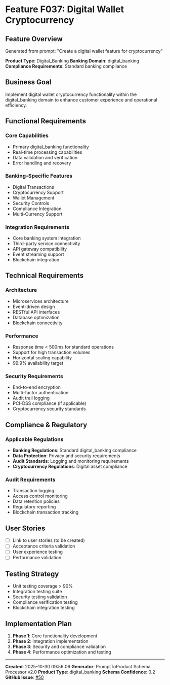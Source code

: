 # Feature F037: Digital Wallet Cryptocurrency

## Feature Overview
Generated from prompt: "Create a digital wallet feature for cryptocurrency"

**Product Type**: Digital_Banking
**Banking Domain**: digital_banking
**Compliance Requirements**: Standard banking compliance

## Business Goal
Implement digital wallet cryptocurrency functionality within the digital_banking domain to enhance customer experience and operational efficiency.

## Functional Requirements

### Core Capabilities
- Primary digital_banking functionality
- Real-time processing capabilities
- Data validation and verification
- Error handling and recovery

### Banking-Specific Features
- Digital Transactions
- Cryptocurrency Support
- Wallet Management
- Security Controls
- Compliance Integration
- Multi-Currency Support

### Integration Requirements
- Core banking system integration
- Third-party service connectivity
- API gateway compatibility
- Event streaming support
- Blockchain integration

## Technical Requirements

### Architecture
- Microservices architecture
- Event-driven design
- RESTful API interfaces
- Database optimization
- Blockchain connectivity

### Performance
- Response time < 500ms for standard operations
- Support for high transaction volumes
- Horizontal scaling capability
- 99.9% availability target

### Security Requirements
- End-to-end encryption
- Multi-factor authentication
- Audit trail logging
- PCI-DSS compliance (if applicable)
- Cryptocurrency security standards

## Compliance & Regulatory

### Applicable Regulations
- **Banking Regulations**: Standard digital_banking compliance
- **Data Protection**: Privacy and security requirements
- **Audit Standards**: Logging and monitoring requirements
- **Cryptocurrency Regulations**: Digital asset compliance

### Audit Requirements
- Transaction logging
- Access control monitoring
- Data retention policies
- Regulatory reporting
- Blockchain transaction tracking

## User Stories
- [ ] Link to user stories (to be created)
- [ ] Acceptance criteria validation
- [ ] User experience testing
- [ ] Performance validation

## Testing Strategy
- Unit testing coverage > 90%
- Integration testing suite
- Security testing validation
- Compliance verification testing
- Blockchain integration testing

## Implementation Plan
1. **Phase 1**: Core functionality development
2. **Phase 2**: Integration implementation
3. **Phase 3**: Security and compliance validation
4. **Phase 4**: Performance optimization and testing

---
**Created**: 2025-10-30 09:56:06
**Generator**: PromptToProduct Schema Processor v2.0
**Product Type**: digital_banking
**Schema Confidence**: 0.2
**GitHub Issue**: [#50](https://github.com/vrushalisarfare/PromptToProduct/issues/50)